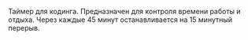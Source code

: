 Таймер для кодинга.
Предназначен для контроля времени работы и отдыха.
Через каждые 45 минут останавливается на 15 минутный перерыв.